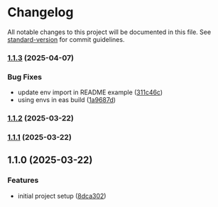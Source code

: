 # Changelog

All notable changes to this project will be documented in this file. See [standard-version](https://github.com/conventional-changelog/standard-version) for commit guidelines.

### [1.1.3](https://github.com/mpeciakk/expo-typed-env/compare/v1.1.2...v1.1.3) (2025-04-07)


### Bug Fixes

* update env import in README example ([311c46c](https://github.com/mpeciakk/expo-typed-env/commit/311c46c200090d892d8acac8d7fb9667057907f4))
* using envs in eas build ([1a9687d](https://github.com/mpeciakk/expo-typed-env/commit/1a9687d76a407959299618a79113cd65ba5907e9))

### [1.1.2](https://github.com/mpeciakk/expo-typed-env/compare/v1.1.1...v1.1.2) (2025-03-22)

### [1.1.1](https://github.com/mpeciakk/expo-typed-env/compare/v1.1.0...v1.1.1) (2025-03-22)

## 1.1.0 (2025-03-22)


### Features

* initial project setup ([8dca302](https://github.com/mpeciakk/expo-typed-env/commit/8dca302e67aca55d3a65cb31dfb8cdcf73437f6e))
